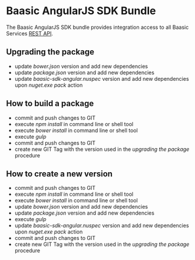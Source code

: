 # Baasic AngularJS SDK Bundle

The Baasic AngularJS SDK bundle provides integration access to all Baasic Services [REST API](https://api.baasic.com). 

## Upgrading the package

- update _bower.json_ version and add new dependencies 
- update _package.json_ version and add new dependencies
- update _baasic-sdk-angular.nuspec_ version and add new dependencies upon _nuget.exe pack_ action    

## How to build a package 

- commit and push changes to GIT
- execute _npm install_ in command line or shell tool
- execute _bower install_ in command line or shell tool
- execute _gulp_
- commit and push changes to GIT
- create new GIT Tag with the version used in the _upgrading the package_ procedure 

## How to create a new version

- commit and push changes to GIT
- execute _npm install_ in command line or shell tool
- execute _bower install_ in command line or shell tool
- update _bower.json_ version and add new dependencies 
- update _package.json_ version and add new dependencies
- execute _gulp_
- update _baasic-sdk-angular.nuspec_ version and add new dependencies upon _nuget.exe pack_ action    
- commit and push changes to GIT
- create new GIT Tag with the version used in the _upgrading the package_ procedure 
